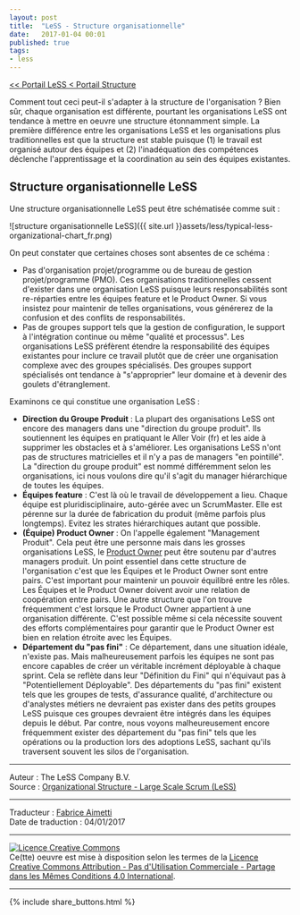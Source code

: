 ```yaml
---
layout: post
title:  "LeSS - Structure organisationnelle"
date:   2017-01-04 00:01
published: true
tags:
- less
---
```


[<< Portail LeSS < Portail Structure](http://www.les-traducteurs-agiles.org/2016/12/26/less-portail-structure.html)

Comment tout ceci peut-il s'adapter à la structure de l'organisation ? Bien sûr, chaque organisation est différente, pourtant les organisations LeSS ont tendance à mettre en oeuvre une structure étonnamment simple. La première différence entre les organisations LeSS et les organisations plus traditionnelles est que la structure est stable puisque (1) le travail est organisé autour des équipes et (2) l'inadéquation des compétences déclenche l'apprentissage et la coordination au sein des équipes existantes.

## Structure organisationnelle LeSS

Une structure organisationnelle LeSS peut être schématisée comme suit :

![structure organisationnelle LeSS]({{ site.url }}assets/less/typical-less-organizational-chart_fr.png)

On peut constater que certaines choses sont absentes de ce schéma :

* Pas d'organisation projet/programme ou de bureau de gestion projet/programme (PMO). Ces organisations traditionnelles cessent d'exister dans une organisation LeSS puisque leurs responsabilités sont re-réparties entre les équipes feature et le Product Owner. Si vous insistez pour maintenir de telles organisations, vous générerez de la confusion et des conflits de responsabilités.
* Pas de groupes support tels que la gestion de configuration, le support à l'intégration continue ou même "qualité et processus". Les organisations LeSS préfèrent étendre la responsabilité des équipes existantes pour inclure ce travail plutôt que de créer une organisation complexe avec des groupes spécialisés. Des groupes support spécialisés ont tendance à "s'approprier" leur domaine et à devenir des goulets d'étranglement.


Examinons ce qui constitue une organisation LeSS :

* **Direction du Groupe Produit** : La plupart des organisations LeSS ont encore des managers dans une "direction du groupe produit". Ils soutiennent les équipes en pratiquant le Aller Voir (fr) et les aide à supprimer les obstacles et à s'améliorer. Les organisations LeSS n'ont pas de structures matricielles et il n'y a pas de managers "en pointillé". La "direction du groupe produit" est nommé différemment selon les organisations, ici nous voulons dire qu'il s'agit du manager hiérarchique de toutes les équipes.
* **Équipes feature** : C'est là où le travail de développement a lieu. Chaque équipe est pluridisciplinaire, auto-gérée avec un ScrumMaster. Elle est pérenne sur la durée de fabrication du produit (même parfois plus longtemps). Evitez les strates hiérarchiques autant que possible.
* **(Équipe) Product Owner** : On l'appelle également "Management Produit". Cela peut être une personne mais dans les grosses organisations LeSS, le [Product Owner](http://less.works/less/framework/product-owner.html) peut être soutenu par d'autres managers produit. Un point essentiel dans cette structure de l'organisation c'est que les Équipes et le Product Owner sont entre pairs. C'est important pour maintenir un pouvoir équilibré entre les rôles. Les Équipes et le Product Owner doivent avoir une relation de coopération entre pairs. Une autre structure que l'on trouve fréquemment c'est lorsque le Product Owner appartient à une organisation différente. C'est possible même si cela nécessite souvent des efforts complémentaires pour garantir que le Product Owner est bien en relation étroite avec les Équipes.
* **Département du "pas fini"** : Ce département, dans une situation idéale, n'existe pas. Mais malheureusement parfois les équipes ne sont pas encore capables de créer un véritable incrément déployable à chaque sprint. Cela se reflète dans leur "Définition du Fini" qui n'équivaut pas à "Potentiellement Déployable". Des départements du "pas fini" existent tels que les groupes de tests, d'assurance qualité, d'architecture ou d'analystes métiers ne devraient pas exister dans des petits groupes LeSS puisque ces groupes devraient être intégrés dans les équipes depuis le début. Par contre, nous voyons malheureusement encore fréquemment exister des département du "pas fini" tels que les opérations ou la production lors des adoptions LeSS, sachant qu'ils traversent souvent les silos de l'organisation.




---
Auteur : The LeSS Company B.V.  
Source : [ Organizational Structure - Large Scale Scrum (LeSS)](http://less.works/less/structure/organizational-structure.html)  

---
Traducteur : [Fabrice Aimetti](http://www.fabrice-aimetti.fr/)  
Date de traduction : 04/01/2017  

---

<a rel="license" href="http://creativecommons.org/licenses/by-nc-sa/4.0/"><img alt="Licence Creative Commons" style="border-width:0" src="http://i.creativecommons.org/l/by-nc-sa/4.0/88x31.png" /></a><br />Ce(tte) oeuvre est mise à disposition selon les termes de la <a rel="license" href="http://creativecommons.org/licenses/by-nc-sa/4.0/">Licence Creative Commons Attribution - Pas d'Utilisation Commerciale - Partage dans les Mêmes Conditions 4.0 International</a>.

---

{% include share_buttons.html %}

